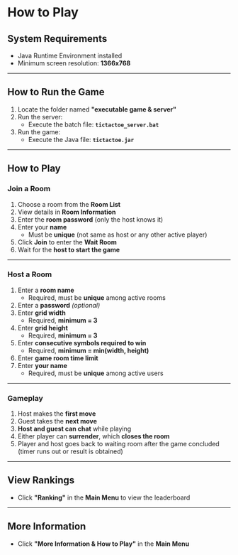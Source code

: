 # How to Play

## System Requirements
- Java Runtime Environment installed
- Minimum screen resolution: **1366x768**

---

## How to Run the Game

1. Locate the folder named **"executable game & server"**
2. Run the server:
   - Execute the batch file: **`tictactoe_server.bat`**
3. Run the game:
   - Execute the Java file: **`tictactoe.jar`**

---

## How to Play

### Join a Room

1. Choose a room from the **Room List**
2. View details in **Room Information**
3. Enter the **room password** (only the host knows it)
4. Enter your **name**  
   - Must be **unique** (not same as host or any other active player)
5. Click **Join** to enter the **Wait Room**
6. Wait for the **host to start the game**

---

### Host a Room

1. Enter a **room name**  
   - Required, must be **unique** among active rooms
2. Enter a **password** *(optional)*
3. Enter **grid width**  
   - Required, **minimum = 3**
4. Enter **grid height**  
   - Required, **minimum = 3**
5. Enter **consecutive symbols required to win**  
   - Required, **minimum = min(width, height)**
6. Enter **game room time limit**
7. Enter **your name**  
   - Required, must be **unique** among active users

---

### Gameplay

1. Host makes the **first move**
2. Guest takes the **next move**
3. **Host and guest can chat** while playing
4. Either player can **surrender**, which **closes the room**
5. Player and host goes back to waiting room after the game concluded (timer runs out or result is obtained)

---

## View Rankings

- Click **"Ranking"** in the **Main Menu** to view the leaderboard

---

## More Information

- Click **"More Information & How to Play"** in the **Main Menu**
